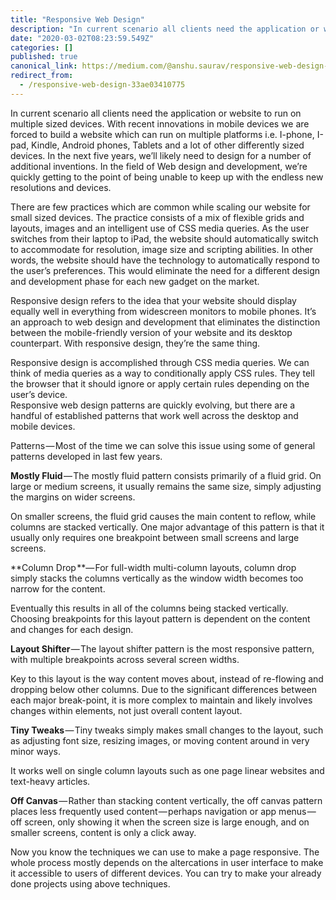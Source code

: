 ```yaml
---
title: "Responsive Web Design"
description: "In current scenario all clients need the application or website to run on multiple sized devices. With recent innovations in mobile…"
date: "2020-03-02T08:23:59.549Z"
categories: []
published: true
canonical_link: https://medium.com/@anshu.saurav/responsive-web-design-33ae03410775
redirect_from:
  - /responsive-web-design-33ae03410775
---
```


In current scenario all clients need the application or website to run on multiple sized devices. With recent innovations in mobile devices we are forced to build a website which can run on multiple platforms i.e. I-phone, I-pad, Kindle, Android phones, Tablets and a lot of other differently sized devices. In the next five years, we’ll likely need to design for a number of additional inventions. In the field of Web design and development, we’re quickly getting to the point of being unable to keep up with the endless new resolutions and devices.

There are few practices which are common while scaling our website for small sized devices. The practice consists of a mix of flexible grids and layouts, images and an intelligent use of CSS media queries. As the user switches from their laptop to iPad, the website should automatically switch to accommodate for resolution, image size and scripting abilities. In other words, the website should have the technology to automatically respond to the user’s preferences. This would eliminate the need for a different design and development phase for each new gadget on the market.

Responsive design refers to the idea that your website should display equally well in everything from widescreen monitors to mobile phones. It’s an approach to web design and development that eliminates the distinction between the mobile-friendly version of your website and its desktop counterpart. With responsive design, they’re the same thing.

Responsive design is accomplished through CSS media queries. We can think of media queries as a way to conditionally apply CSS rules. They tell the browser that it should ignore or apply certain rules depending on the user’s device.  
Responsive web design patterns are quickly evolving, but there are a handful of established patterns that work well across the desktop and mobile devices.

Patterns — Most of the time we can solve this issue using some of general patterns developed in last few years.

**Mostly Fluid** — The mostly fluid pattern consists primarily of a fluid grid. On large or medium screens, it usually remains the same size, simply adjusting the margins on wider screens.

On smaller screens, the fluid grid causes the main content to reflow, while columns are stacked vertically. One major advantage of this pattern is that it usually only requires one breakpoint between small screens and large screens.

**Column Drop **— For full-width multi-column layouts, column drop simply stacks the columns vertically as the window width becomes too narrow for the content.

Eventually this results in all of the columns being stacked vertically. Choosing breakpoints for this layout pattern is dependent on the content and changes for each design.

**Layout Shifter** — The layout shifter pattern is the most responsive pattern, with multiple breakpoints across several screen widths.

Key to this layout is the way content moves about, instead of re-flowing and dropping below other columns. Due to the significant differences between each major break-point, it is more complex to maintain and likely involves changes within elements, not just overall content layout.

**Tiny Tweaks** — Tiny tweaks simply makes small changes to the layout, such as adjusting font size, resizing images, or moving content around in very minor ways.

It works well on single column layouts such as one page linear websites and text-heavy articles.

**Off Canvas** — Rather than stacking content vertically, the off canvas pattern places less frequently used content — perhaps navigation or app menus — off screen, only showing it when the screen size is large enough, and on smaller screens, content is only a click away.

Now you know the techniques we can use to make a page responsive. The whole process mostly depends on the altercations in user interface to make it accessible to users of different devices. You can try to make your already done projects using above techniques.
